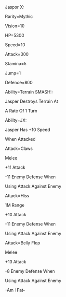 Jaspor X:

Rarity=Mythic

Vision=10

HP=5300

Speed=10

Attack=300

Stamina=5

Jump=1

Defence=800

Ability=Terrain SMASH!:

Jasper Destroys Terrain At

A Rate Of 1 Turn

Ability=JX:

Jasper Has +10 Speed

When Attacked

Attack=Claws

Melee

+11 Attack

-11 Enemy Defense When 

Using Attack Against Enemy

Attack=Hiss

1M Range

+10 Attack

-11 Enemy Defense When

Using Attack Against Enemy

Attack=Belly Flop

Melee

+13 Attack

-8 Enemy Defense When 

Using Attack Against Enemy

-Am I Fat-
